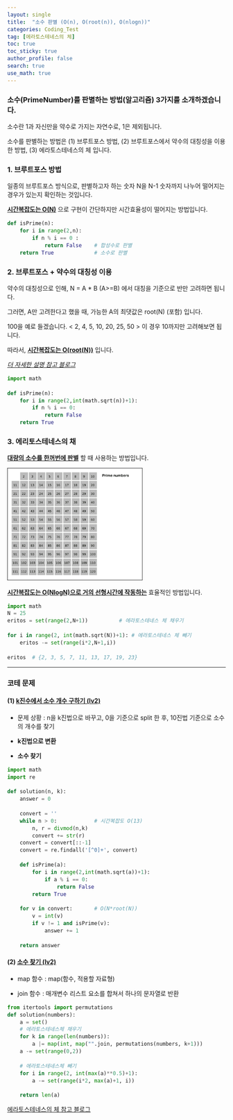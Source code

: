 ```yaml
---
layout: single  
title:  "소수 판별 (O(n), O(root(n)), O(nlogn))"
categories: Coding_Test
tag: [에라토스테네스의 체]
toc: true
toc_sticky: true
author_profile: false
search: true
use_math: true
---
```


### 소수(PrimeNumber)를 판별하는 방법(알고리즘) 3가지를 소개하겠습니다.  

소수란 1과 자신만을 약수로 가지는 자연수로, 1은 제외됩니다.  

소수를 판별하는 방법은 (1) 브루트포스 방법, (2) 브루트포스에서 약수의 대칭성을 이용한 방법, (3) 에라토스테네스의 체 입니다.  

### 1. 브루트포스 방법

일종의 브루트포스 방식으로, 판별하고자 하는 숫자 N을 N-1 숫자까지 나누어 떨어지는 경우가 있는지 확인하는 것입니다.

**<u>시간복잡도는 O(N)</u>** 으로 구현이 간단하지만 시간효율성이 떨어지는 방법입니다. 

```python
def isPrime(n):
    for i in range(2,n):
        if n % i == 0 :
            return False    # 합성수로 판별
    return True             # 소수로 판별
```


### 2. 브루트포스 + 약수의 대칭성 이용

약수의 대칭성으로 인해, N = A * B (A>=B) 에서 대칭을 기준으로 반만 고려하면 됩니다. 

그러면, A만 고려한다고 했을 때, 가능한 A의 최댓값은 root(N) (포함) 입니다. 

100을 예로 들겠습니다. < 2, 4, 5, 10, 20, 25, 50 >  이 경우 10까지만 고려해보면 됩니다. 

따라서, **<u>시간복잡도는 O(root(N))</u>** 입니다.

[*더 자세한 설명 참고 블로그*](https://makedotworld.tistory.com/13)

```python
import math

def isPrime(n):
    for i in range(2,int(math.sqrt(n))+1):
        if n % i == 0:
            return False
    return True
```

### 3. 에리토스테네스의 채

**<u>대량의 소수를 한꺼번에 판별</U>** 할 때 사용하는 방법입니다.

<img src="/assets/images/2023-04-25-PrimeNumber/Eratosthenes.gif" alt="1" style="zoom:70%;" />

**<u>시간복잡도는 O(NlogN)으로 거의 선형시간에 작동하는</u>** 효율적인 방법입니다.  


```python
import math
N = 25
eritos = set(range(2,N+1))          # 에라토스테네스 체 채우기

for i in range(2, int(math.sqrt(N))+1): # 에라토스테네스 체 빼기
    eritos -= set(range(i*2,N+1,i))

eritos  # {2, 3, 5, 7, 11, 13, 17, 19, 23}
```

---

### 코테 문제

#### (1) [k진수에서 소수 개수 구하기 (lv2)](https://school.programmers.co.kr/learn/courses/30/lessons/92335)

- 문제 상황 : n을 k진법으로 바꾸고, 0을 기준으로 split 한 후, 10진법 기준으로 소수의 개수를 찾기

- **k진법으로 변환**

- **소수 찾기**   

```python
import math
import re 

def solution(n, k):
    answer = 0
    
    convert = ''
    while n > 0:            # 시간복잡도 O(13)
        n, r = divmod(n,k)
        convert += str(r)
    convert = convert[::-1]    
    convert = re.findall('[^0]+', convert)
    
    def isPrime(a):
        for i in range(2,int(math.sqrt(a))+1):    
            if a % i == 0:
                return False        
        return True
    
    for v in convert:       # O(N*root(N))
        v = int(v)
        if v != 1 and isPrime(v):
            answer += 1
    
    return answer
```

#### (2) [소수 찾기 (lv2)](https://school.programmers.co.kr/learn/courses/30/lessons/42839)

- map 함수 : map(함수, 적용할 자료형)

- join 함수 : 매개변수 리스트 요소를 합쳐서 하나의 문자열로 반환


```python
from itertools import permutations
def solution(numbers):
    a = set()
    # 에라토스테네스체 채우기
    for k in range(len(numbers)):
        a |= map(int, map("".join, permutations(numbers, k+1)))
    a -= set(range(0,2))

    # 에라토스테네스체 빼기
    for i in range(2, int(max(a)**0.5)+1):
        a -= set(range(i*2, max(a)+1, i))
    
    return len(a)

```

[에라토스테네스의 체 참고 블로그](https://novlog.tistory.com/entry/Algorithm-%EC%97%90%EB%9D%BC%ED%86%A0%EC%8A%A4%ED%85%8C%EB%84%A4%EC%8A%A4%EC%9D%98-%EC%B1%84-%EC%86%8C%EC%88%98-%EA%B5%AC%ED%95%98%EB%8A%94-%EC%95%8C%EA%B3%A0%EB%A6%AC%EC%A6%98)
